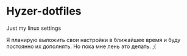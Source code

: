 # Hyzer-dotfiles
Just my linux settings


Я планирую выложить свои настройки в ближайшее время и буду постоянно их дополнять. Но пока мне лень это делать. ;(
